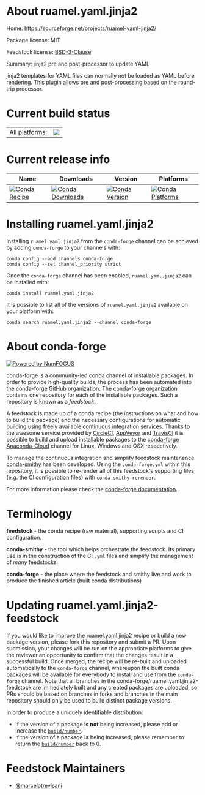 About ruamel.yaml.jinja2
========================

Home: https://sourceforge.net/projects/ruamel-yaml-jinja2/

Package license: MIT

Feedstock license: [BSD-3-Clause](https://github.com/conda-forge/ruamel.yaml.jinja2-feedstock/blob/master/LICENSE.txt)

Summary: jinja2 pre and post-processor to update YAML

jinja2 templates for YAML files can normally not be loaded as YAML before
rendering. This plugin allows pre and post-processing based on the
round-trip processor.


Current build status
====================


<table><tr><td>All platforms:</td>
    <td>
      <a href="https://dev.azure.com/conda-forge/feedstock-builds/_build/latest?definitionId=9019&branchName=master">
        <img src="https://dev.azure.com/conda-forge/feedstock-builds/_apis/build/status/ruamel.yaml.jinja2-feedstock?branchName=master">
      </a>
    </td>
  </tr>
</table>

Current release info
====================

| Name | Downloads | Version | Platforms |
| --- | --- | --- | --- |
| [![Conda Recipe](https://img.shields.io/badge/recipe-ruamel.yaml.jinja2-green.svg)](https://anaconda.org/conda-forge/ruamel.yaml.jinja2) | [![Conda Downloads](https://img.shields.io/conda/dn/conda-forge/ruamel.yaml.jinja2.svg)](https://anaconda.org/conda-forge/ruamel.yaml.jinja2) | [![Conda Version](https://img.shields.io/conda/vn/conda-forge/ruamel.yaml.jinja2.svg)](https://anaconda.org/conda-forge/ruamel.yaml.jinja2) | [![Conda Platforms](https://img.shields.io/conda/pn/conda-forge/ruamel.yaml.jinja2.svg)](https://anaconda.org/conda-forge/ruamel.yaml.jinja2) |

Installing ruamel.yaml.jinja2
=============================

Installing `ruamel.yaml.jinja2` from the `conda-forge` channel can be achieved by adding `conda-forge` to your channels with:

```
conda config --add channels conda-forge
conda config --set channel_priority strict
```

Once the `conda-forge` channel has been enabled, `ruamel.yaml.jinja2` can be installed with:

```
conda install ruamel.yaml.jinja2
```

It is possible to list all of the versions of `ruamel.yaml.jinja2` available on your platform with:

```
conda search ruamel.yaml.jinja2 --channel conda-forge
```


About conda-forge
=================

[![Powered by NumFOCUS](https://img.shields.io/badge/powered%20by-NumFOCUS-orange.svg?style=flat&colorA=E1523D&colorB=007D8A)](http://numfocus.org)

conda-forge is a community-led conda channel of installable packages.
In order to provide high-quality builds, the process has been automated into the
conda-forge GitHub organization. The conda-forge organization contains one repository
for each of the installable packages. Such a repository is known as a *feedstock*.

A feedstock is made up of a conda recipe (the instructions on what and how to build
the package) and the necessary configurations for automatic building using freely
available continuous integration services. Thanks to the awesome service provided by
[CircleCI](https://circleci.com/), [AppVeyor](https://www.appveyor.com/)
and [TravisCI](https://travis-ci.com/) it is possible to build and upload installable
packages to the [conda-forge](https://anaconda.org/conda-forge)
[Anaconda-Cloud](https://anaconda.org/) channel for Linux, Windows and OSX respectively.

To manage the continuous integration and simplify feedstock maintenance
[conda-smithy](https://github.com/conda-forge/conda-smithy) has been developed.
Using the ``conda-forge.yml`` within this repository, it is possible to re-render all of
this feedstock's supporting files (e.g. the CI configuration files) with ``conda smithy rerender``.

For more information please check the [conda-forge documentation](https://conda-forge.org/docs/).

Terminology
===========

**feedstock** - the conda recipe (raw material), supporting scripts and CI configuration.

**conda-smithy** - the tool which helps orchestrate the feedstock.
                   Its primary use is in the construction of the CI ``.yml`` files
                   and simplify the management of *many* feedstocks.

**conda-forge** - the place where the feedstock and smithy live and work to
                  produce the finished article (built conda distributions)


Updating ruamel.yaml.jinja2-feedstock
=====================================

If you would like to improve the ruamel.yaml.jinja2 recipe or build a new
package version, please fork this repository and submit a PR. Upon submission,
your changes will be run on the appropriate platforms to give the reviewer an
opportunity to confirm that the changes result in a successful build. Once
merged, the recipe will be re-built and uploaded automatically to the
`conda-forge` channel, whereupon the built conda packages will be available for
everybody to install and use from the `conda-forge` channel.
Note that all branches in the conda-forge/ruamel.yaml.jinja2-feedstock are
immediately built and any created packages are uploaded, so PRs should be based
on branches in forks and branches in the main repository should only be used to
build distinct package versions.

In order to produce a uniquely identifiable distribution:
 * If the version of a package **is not** being increased, please add or increase
   the [``build/number``](https://docs.conda.io/projects/conda-build/en/latest/resources/define-metadata.html#build-number-and-string).
 * If the version of a package **is** being increased, please remember to return
   the [``build/number``](https://docs.conda.io/projects/conda-build/en/latest/resources/define-metadata.html#build-number-and-string)
   back to 0.

Feedstock Maintainers
=====================

* [@marcelotrevisani](https://github.com/marcelotrevisani/)

